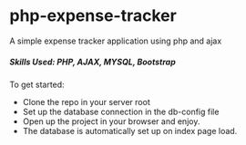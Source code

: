 # php-expense-tracker
A simple expense tracker application using php and ajax

##### Skills Used: PHP, AJAX, MYSQL, Bootstrap

To get started:
- Clone the repo in your server root
- Set up the database connection in the db-config file
- Open up the project in your browser and enjoy.
- The database is automatically set up on index page load.
